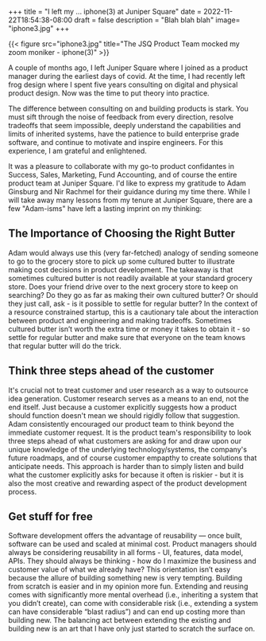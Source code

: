 +++
title = "I left my ... iphone(3) at Juniper Square"
date = 2022-11-22T18:54:38-08:00
draft = false
description = "Blah blah blah"
image= "iphone3.jpg"
+++

{{< figure src="iphone3.jpg" title="The JSQ Product Team mocked my zoom moniker - iphone(3)" >}}

A couple of months ago, I left Juniper Square where I joined as a product manager during the earliest days of covid. At the time, I had recently left frog design where I spent five years consulting on digital and physical product design. Now was the time to put theory into practice.

The difference between consulting on and building products is stark. You must sift through the noise of feedback from every direction, resolve tradeoffs that seem impossible, deeply understand the capabilities and limits of inherited systems, have the patience to build enterprise grade software, and continue to motivate and inspire engineers. For this experience, I am grateful and enlightened.  

It was a pleasure to collaborate with my go-to product confidantes in Success, Sales, Marketing, Fund Accounting, and of course the entire product team at Juniper Square. I'd like to express my gratitude to Adam Ginsburg and Nir Rachmel for their guidance during my time there. While I will take away many lessons from my tenure at Juniper Square, there are a few "Adam-isms" have left a lasting imprint on my thinking:

## The Importance of Choosing the Right Butter 

Adam would always use this (very far-fetched) analogy of sending someone to go to the grocery store to pick up some cultured butter to illustrate making cost decisions in product development. The takeaway is that sometimes cultured butter is not readily available at your standard grocery store. Does your friend drive over to the next grocery store to keep on searching? Do they go as far as making their own cultured butter? Or should they just call, ask - is it possible to settle for regular butter? In the context of a resource constrained startup, this is a cautionary tale about the interaction between product and engineering and making tradeoffs. Sometimes cultured butter isn’t worth the extra time or money it takes to obtain it - so settle for regular butter and make sure that everyone on the team knows that regular butter will do the trick.

## Think three steps ahead of the customer

It's crucial not to treat customer and user research as a way to outsource idea generation. Customer research serves as a means to an end, not the end itself. Just because a customer explicitly suggests how a product should function doesn't mean we should rigidly follow that suggestion. Adam consistently encouraged our product team to think beyond the immediate customer request. It is the product team's responsibility to look three steps ahead of what customers are asking for and draw upon our unique knowledge of the underlying technology/systems, the company's future roadmaps, and of course customer empapthy to create solutions that anticipate needs. This approach is harder than to simply listen and build what the customer explicitly asks for because it often is riskier - but it is also the most creative and rewarding aspect of the product development process. 

## Get stuff for free

Software development offers the advantage of reusability — once built, software can be used and scaled at minimal cost. Product managers should always be considering reusability in all forms - UI, features, data model, APIs. They should always be thinking - how do I maximize the business and customer value of what we already have? This orientation isn’t easy because the allure of building something new is very tempting. Building from scratch is easier and in my opinion more fun. Extending and reusing comes with significantly more mental overhead (i.e., inheriting a system that you didn’t create), can come with considerable risk (i.e., extending a system can have considerable “blast radius”) and can end up costing more than building new. The balancing act between extending the existing and building new is an art that I have only just started to scratch the surface on.
